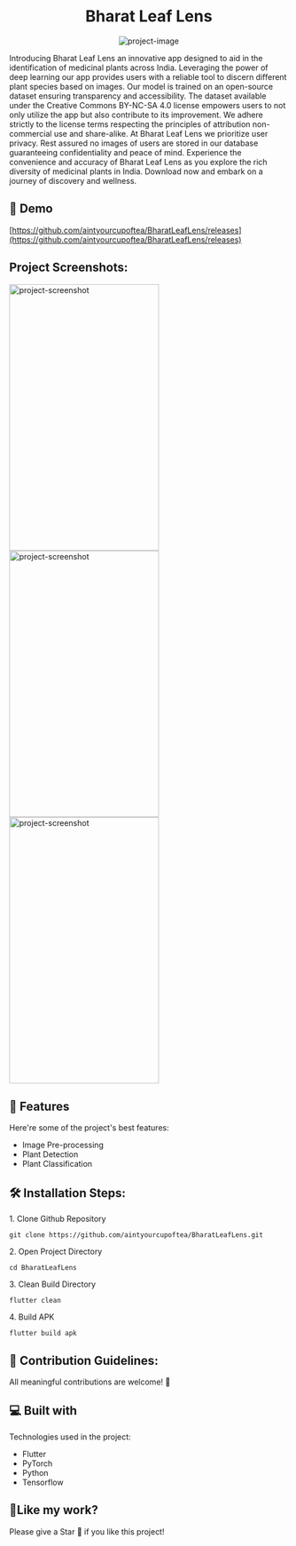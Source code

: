 <h1 align="center" id="title">Bharat Leaf Lens</h1>

<p align="center"><img src="https://socialify.git.ci/aintyourcupoftea/BharatLeafLens/image?description=1&descriptionEditable=Bharat%20Leaf%20Lens%20is%20your%20pocket%20guide%20to%20identifying%20medicinal%20plants%20in%20India.%20%20&font=Source%20Code%20Pro&issues=1&name=1&pulls=1&stargazers=1&theme=Auto" alt="project-image"></p>

<p id="description">Introducing Bharat Leaf Lens an innovative app designed to aid in the identification of medicinal plants across India. Leveraging the power of deep learning our app provides users with a reliable tool to discern different plant species based on images. Our model is trained on an open-source dataset ensuring transparency and accessibility. The dataset available under the Creative Commons BY-NC-SA 4.0 license empowers users to not only utilize the app but also contribute to its improvement. We adhere strictly to the license terms respecting the principles of attribution non-commercial use and share-alike. At Bharat Leaf Lens we prioritize user privacy. Rest assured no images of users are stored in our database guaranteeing confidentiality and peace of mind. Experience the convenience and accuracy of Bharat Leaf Lens as you explore the rich diversity of medicinal plants in India. Download now and embark on a journey of discovery and wellness.</p>

<h2>🚀 Demo</h2>

[https://github.com/aintyourcupoftea/BharatLeafLens/releases](https://github.com/aintyourcupoftea/BharatLeafLens/releases)

<h2>Project Screenshots:</h2>

<img src="https://aintyourcupoftea.github.io/BharatLeafLensWebsite/1.png" alt="project-screenshot" width="270" height="480/">

<img src="https://aintyourcupoftea.github.io/BharatLeafLensWebsite/2.png" alt="project-screenshot" width="270" height="480/">

<img src="https://aintyourcupoftea.github.io/BharatLeafLensWebsite/3.png" alt="project-screenshot" width="270" height="480/">



<h2>🧐 Features</h2>

Here're some of the project's best features:

*   Image Pre-processing
*   Plant Detection
*   Plant Classification

<h2>🛠️ Installation Steps:</h2>

<p>1. Clone Github Repository</p>

```
git clone https://github.com/aintyourcupoftea/BharatLeafLens.git
```

<p>2. Open Project Directory</p>

```
cd BharatLeafLens
```

<p>3. Clean Build Directory</p>

```
flutter clean
```

<p>4. Build APK</p>

```
flutter build apk
```

<h2>🍰 Contribution Guidelines:</h2>

All meaningful contributions are welcome! 🤗



<h2>💻 Built with</h2>

Technologies used in the project:

*   Flutter
*   PyTorch
*   Python
*   Tensorflow

<h2>💖Like my work?</h2>

Please give a Star 🌟 if you like this project!